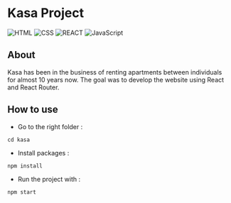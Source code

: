 # Kasa Project

![HTML](https://img.shields.io/badge/Language-HTML-orange)
![CSS](https://img.shields.io/badge/Language-CSS-purple)
![REACT](https://img.shields.io/badge/Framework-React-blue)
![JavaScript](https://img.shields.io/badge/Language-JS-yellow)

## About
Kasa has been in the business of renting apartments between individuals for almost 10 years now. The goal was to develop the website using React and React Router.

## How to use
- Go to the right folder :
```shell 
cd kasa
```
- Install packages :
```shell 
npm install
```
- Run the project with :
```shell 
npm start
```
